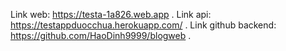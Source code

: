 Link web: https://testa-1a826.web.app .
Link api: https://testappduocchua.herokuapp.com/ .
Link github backend: https://github.com/HaoDinh9999/blogweb .